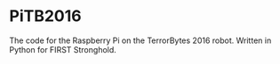 # PiTB2016
The code for the Raspberry Pi on the TerrorBytes 2016 robot. Written in Python for FIRST Stronghold.
